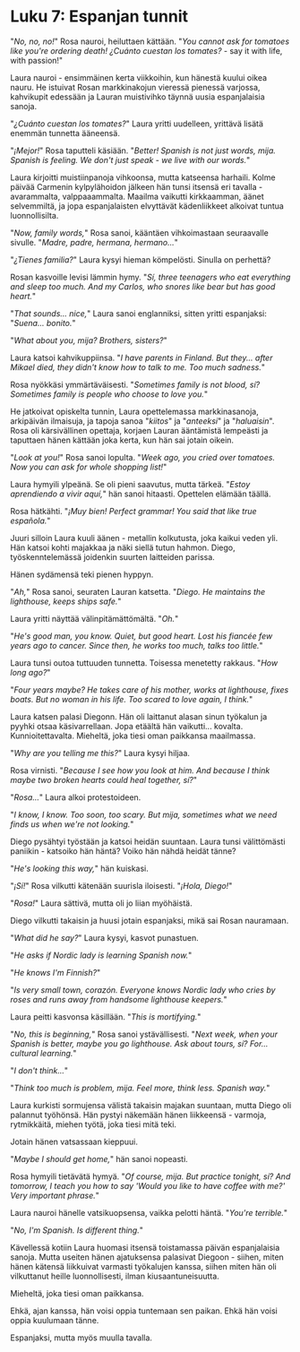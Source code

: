 # Luku 7: Espanjan tunnit

"*No, no, no!*" Rosa nauroi, heiluttaen kättään. "*You cannot ask for tomatoes like you're ordering death! ¿Cuánto cuestan los tomates?* - say it with life, with passion!"

Laura nauroi - ensimmäinen kerta viikkoihin, kun hänestä kuului oikea nauru. He istuivat Rosan markkinakojun vieressä pienessä varjossa, kahvikupit edessään ja Lauran muistivihko täynnä uusia espanjalaisia sanoja.

"*¿Cuánto cuestan los tomates?*" Laura yritti uudelleen, yrittävä lisätä enemmän tunnetta ääneensä.

"*¡Mejor!*" Rosa taputteli käsiään. "*Better! Spanish is not just words, mija. Spanish is feeling. We don't just speak - we live with our words.*"

Laura kirjoitti muistiinpanoja vihkoonsa, mutta katseensa harhaili. Kolme päivää Carmenin kylpylähoidon jälkeen hän tunsi itsensä eri tavalla - avarammalta, valppaaammalta. Maailma vaikutti kirkkaamman, äänet selvemmiltä, ja jopa espanjalaisten elvyttävät kädenliikkeet alkoivat tuntua luonnollisilta.

"*Now, family words,*" Rosa sanoi, kääntäen vihkoimastaan seuraavalle sivulle. "*Madre, padre, hermana, hermano...*"

"*¿Tienes familia?*" Laura kysyi hieman kömpelösti. Sinulla on perhettä?

Rosan kasvoille levisi lämmin hymy. "*Sí, three teenagers who eat everything and sleep too much. And my Carlos, who snores like bear but has good heart.*"

"*That sounds... nice,*" Laura sanoi englanniksi, sitten yritti espanjaksi: "*Suena... bonito.*"

"*What about you, mija? Brothers, sisters?*"

Laura katsoi kahvikuppiinsa. "*I have parents in Finland. But they... after Mikael died, they didn't know how to talk to me. Too much sadness.*"

Rosa nyökkäsi ymmärtäväisesti. "*Sometimes family is not blood, sí? Sometimes family is people who choose to love you.*"

He jatkoivat opiskelta tunnin, Laura opettelemassa markkinasanoja, arkipäivän ilmaisuja, ja tapoja sanoa "*kiitos*" ja "*anteeksi*" ja "*haluaisin*". Rosa oli kärsivällinen opettaja, korjaen Lauran ääntämistä lempeästi ja taputtaen hänen kättään joka kerta, kun hän sai jotain oikein.

"*Look at you!*" Rosa sanoi lopulta. "*Week ago, you cried over tomatoes. Now you can ask for whole shopping list!*"

Laura hymyili ylpeänä. Se oli pieni saavutus, mutta tärkeä. "*Estoy aprendiendo a vivir aquí,*" hän sanoi hitaasti. Opettelen elämään täällä.

Rosa hätkähti. "*¡Muy bien! Perfect grammar! You said that like true española.*"

Juuri silloin Laura kuuli äänen - metallin kolkutusta, joka kaikui veden yli. Hän katsoi kohti majakkaa ja näki siellä tutun hahmon. Diego, työskenntelemässä joidenkin suurten laitteiden parissa.

Hänen sydämensä teki pienen hyppyn.

"*Ah,*" Rosa sanoi, seuraten Lauran katsetta. "*Diego. He maintains the lighthouse, keeps ships safe.*"

Laura yritti näyttää välinpitämättömältä. "*Oh.*"

"*He's good man, you know. Quiet, but good heart. Lost his fiancée few years ago to cancer. Since then, he works too much, talks too little.*"

Laura tunsi outoa tuttuuden tunnetta. Toisessa menetetty rakkaus. "*How long ago?*"

"*Four years maybe? He takes care of his mother, works at lighthouse, fixes boats. But no woman in his life. Too scared to love again, I think.*"

Laura katsen palasi Diegonn. Hän oli laittanut alasan sinun työkalun ja pyyhki otsaa käsivarrellaan. Jopa etäältä hän vaikutti... kovalta. Kunnioitettavalta. Mieheltä, joka tiesi oman paikkansa maailmassa.

"*Why are you telling me this?*" Laura kysyi hiljaa.

Rosa virnisti. "*Because I see how you look at him. And because I think maybe two broken hearts could heal together, sí?*"

"*Rosa...*" Laura alkoi protestoideen.

"*I know, I know. Too soon, too scary. But mija, sometimes what we need finds us when we're not looking.*"

Diego pysähtyi työstään ja katsoi heidän suuntaan. Laura tunsi välittömästi paniikin - katsoiko hän häntä? Voiko hän nähdä heidät tänne?

"*He's looking this way,*" hän kuiskasi.

"*¡Sí!*" Rosa vilkutti kätenään suurisla iloisesti. "*¡Hola, Diego!*"

"*Rosa!*" Laura sättivä, mutta oli jo liian myöhäistä.

Diego vilkutti takaisin ja huusi jotain espanjaksi, mikä sai Rosan nauramaan.

"*What did he say?*" Laura kysyi, kasvot punastuen.

"*He asks if Nordic lady is learning Spanish now.*"

"*He knows I'm Finnish?*"

"*Is very small town, corazón. Everyone knows Nordic lady who cries by roses and runs away from handsome lighthouse keepers.*"

Laura peitti kasvonsa käsillään. "*This is mortifying.*"

"*No, this is beginning,*" Rosa sanoi ystävällisesti. "*Next week, when your Spanish is better, maybe you go lighthouse. Ask about tours, sí? For... cultural learning.*"

"*I don't think...*"

"*Think too much is problem, mija. Feel more, think less. Spanish way.*"

Laura kurkisti sormujensa välistä takaisin majakan suuntaan, mutta Diego oli palannut työhönsä. Hän pystyi näkemään hänen liikkeensä - varmoja, rytmikkäitä, miehen työtä, joka tiesi mitä teki.

Jotain hänen vatsassaan kieppuui.

"*Maybe I should get home,*" hän sanoi nopeasti.

Rosa hymyili tietävätä hymyä. "*Of course, mija. But practice tonight, sí? And tomorrow, I teach you how to say 'Would you like to have coffee with me?' Very important phrase.*"

Laura nauroi hänelle vatsikuopsensa, vaikka pelotti häntä. "*You're terrible.*"

"*No, I'm Spanish. Is different thing.*"

Kävellessä kotiin Laura huomasi itsensä toistamassa päivän espanjalaisia sanoja. Mutta useiten hänen ajatuksensa palasivat Diegoon - siihen, miten hänen kätensä liikkuivat varmasti työkalujen kanssa, siihen miten hän oli vilkuttanut heille luonnollisesti, ilman kiusaantuneisuutta.

Mieheltä, joka tiesi oman paikkansa.

Ehkä, ajan kanssa, hän voisi oppia tuntemaan sen paikan. Ehkä hän voisi oppia kuulumaan tänne.

Espanjaksi, mutta myös muulla tavalla.
